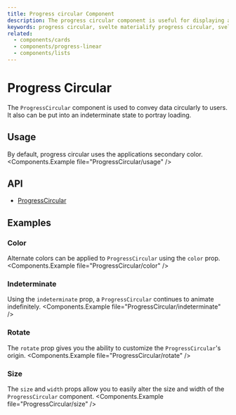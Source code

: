 ```yaml
---
title: Progress circular Component
description: The progress circular component is useful for displaying a visual indicator of numerical data in a circle.
keywords: progress circular, svelte materialify progress circular, svelte progress circular component, circular progress
related:
  - components/cards
  - components/progress-linear
  - components/lists
---
```


# Progress Circular

The `ProgressCircular` component is used to convey data circularly to users. It also can be put into an indeterminate state to portray loading.

## Usage

By default, progress circular uses the applications secondary color.
<Components.Example file="ProgressCircular/usage" />

## API

- [ProgressCircular](/api/ProgressCircular/)

## Examples

### Color

Alternate colors can be applied to `ProgressCircular` using the `color` prop.
<Components.Example file="ProgressCircular/color" />

### Indeterminate

Using the `indeterminate` prop, a `ProgressCircular` continues to animate indefinitely.
<Components.Example file="ProgressCircular/indeterminate" />

### Rotate

The `rotate` prop gives you the ability to customize the `ProgressCircular`'s origin.
<Components.Example file="ProgressCircular/rotate" />

### Size

The `size` and `width` props allow you to easily alter the size and width of the `ProgressCircular` component.
<Components.Example file="ProgressCircular/size" />
